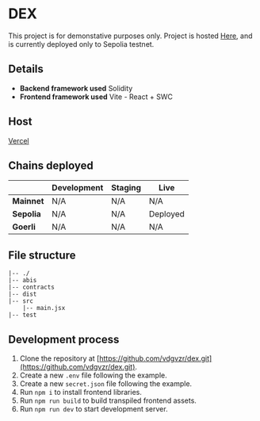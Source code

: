 # DEX

This project is for demonstative purposes only. Project is hosted [Here](https://dex-snowy.vercel.app/),
and is currently deployed only to Sepolia testnet.

## Details

- **Backend framework used** Solidity
- **Frontend framework used** Vite - React + SWC

## Host

[Vercel](https://dex-snowy.vercel.app/)

## Chains deployed

|             | Development | Staging | Live     |
| ----------- | ----------- | ------- | -------- |
| **Mainnet** | N/A         | N/A     | N/A      |
| **Sepolia** | N/A         | N/A     | Deployed |
| **Goerli**  | N/A         | N/A     | N/A      |

## File structure

```
|-- ./
|-- abis
|-- contracts
|-- dist
|-- src
    |-- main.jsx
|-- test
```

## Development process

1. Clone the repository at [https://github.com/vdgvzr/dex.git](https://github.com/vdgvzr/dex.git).
2. Create a new `.env` file following the example.
3. Create a new `secret.json` file following the example.
4. Run `npm i` to install frontend libraries.
5. Run `npm run build` to build transpiled frontend assets.
6. Run `npm run dev` to start development server.
